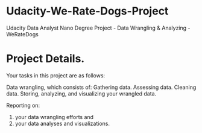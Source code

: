 # Udacity-We-Rate-Dogs-Project
Udacity Data Analyst Nano Degree Project - Data Wrangling &amp; Analyzing - WeRateDogs


# Project Details.
Your tasks in this project are as follows:

Data wrangling, which consists of:
Gathering data.
Assessing data.
Cleaning data.
Storing, analyzing, and visualizing your wrangled data.

Reporting on:
1. your data wrangling efforts and 
2. your data analyses and visualizations.
